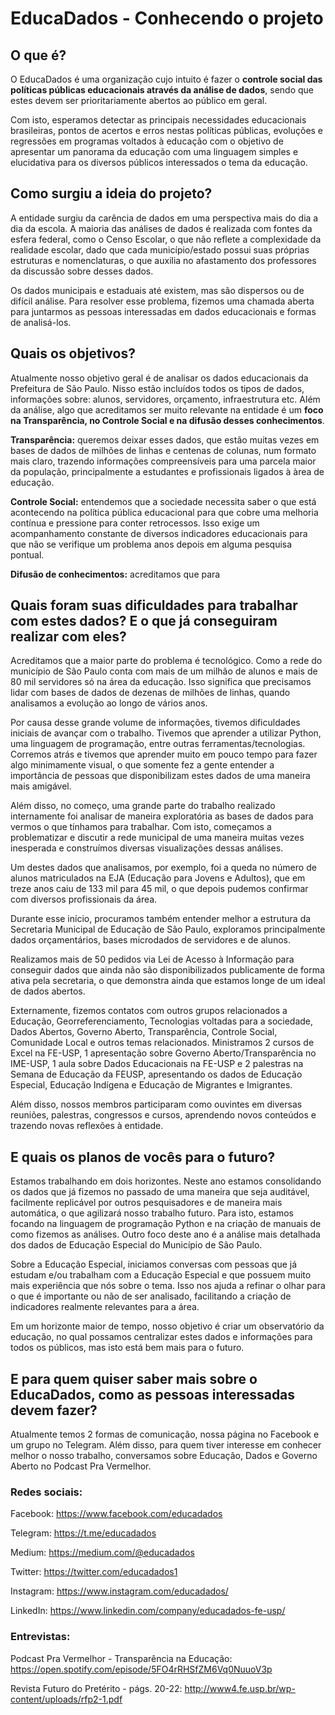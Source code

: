 # EducaDados - Conhecendo o projeto

## O que é?
O EducaDados é uma organização cujo intuito é fazer o **controle social das políticas públicas educacionais através da análise de dados**, sendo que estes devem ser prioritariamente abertos ao público em geral.

Com isto, esperamos detectar as principais necessidades educacionais brasileiras, pontos de acertos e erros nestas políticas públicas, evoluções e regressões em programas voltados à educação com o objetivo de apresentar um panorama da educação com uma linguagem simples e elucidativa para os diversos públicos interessados o tema da educação.	

## Como surgiu a ideia do projeto?
A entidade surgiu da carência de dados em uma perspectiva mais do dia a dia da escola. A maioria das análises de dados é realizada com fontes da esfera federal, como o Censo Escolar, o que não reflete a complexidade da realidade escolar, dado que cada município/estado possui suas próprias estruturas e nomenclaturas, o que auxilia no afastamento dos professores da discussão sobre desses dados.

Os dados municipais e estaduais até existem, mas são dispersos ou de difícil análise. Para resolver esse problema, fizemos uma chamada aberta para juntarmos as pessoas interessadas em dados educacionais e formas de analisá-los.

## Quais os objetivos?
Atualmente nosso objetivo geral é de analisar os dados educacionais da Prefeitura de São Paulo. Nisso estão incluídos todos os tipos de dados, informações sobre: alunos, servidores, orçamento, infraestrutura etc. Além da análise, algo que acreditamos ser muito relevante na entidade é um **foco na Transparência, no Controle Social e na difusão desses conhecimentos**.
 
**Transparência:** queremos deixar esses dados, que estão muitas vezes em bases de dados de milhões de linhas e centenas de colunas, num formato mais claro, trazendo informações compreensíveis para uma parcela maior da população, principalmente a estudantes e profissionais ligados à àrea de educação.

**Controle Social:** entendemos que a sociedade necessita saber o que está acontecendo na política pública educacional para que cobre uma melhoria contínua e pressione para conter retrocessos. Isso exige um acompanhamento constante de diversos indicadores educacionais para que não se verifique um problema anos depois em alguma pesquisa pontual.

**Difusão de conhecimentos:** acreditamos que para 

## Quais foram suas dificuldades para trabalhar com estes dados? E o que já conseguiram realizar com eles?
Acreditamos que a maior parte do problema é tecnológico. Como a rede do município de São Paulo conta com mais de um milhão de alunos e mais de 80 mil servidores só na área da educação. Isso significa que precisamos lidar com bases de dados de dezenas de milhões de linhas, quando analisamos a evolução ao longo de vários anos.

Por causa desse grande volume de informações, tivemos dificuldades iniciais de avançar com o trabalho. Tivemos que aprender a utilizar Python, uma linguagem de programação, entre outras ferramentas/tecnologias. Corremos atrás e tivemos que aprender muito em pouco tempo para fazer algo minimamente visual, o que somente fez a gente entender a importância de pessoas que disponibilizam estes dados de uma maneira mais amigável.

Além disso, no começo, uma grande parte do trabalho realizado internamente foi analisar de maneira exploratória as bases de dados para vermos o que tínhamos para trabalhar. Com isto, começamos a problematizar e discutir a rede municipal de uma maneira muitas vezes inesperada e construímos diversas visualizações dessas análises. 

Um destes dados que analisamos, por exemplo, foi a queda no número de alunos matriculados na EJA (Educação para Jovens e Adultos), que em treze anos caiu de 133 mil para 45 mil, o que depois pudemos confirmar com diversos profissionais da área.

Durante esse início, procuramos também entender melhor a estrutura da Secretaria Municipal de Educação de São Paulo, exploramos principalmente dados orçamentários, bases microdados de servidores e de alunos.

Realizamos mais de 50 pedidos via Lei de Acesso à Informação para conseguir dados que ainda não são disponibilizados publicamente de forma ativa pela secretaria, o que demonstra ainda que estamos longe de um ideal de dados abertos.

Externamente, fizemos contatos com outros grupos relacionados a Educação, Georreferenciamento, Tecnologias voltadas para a sociedade, Dados Abertos, Governo Aberto, Transparência, Controle Social, Comunidade Local e outros temas relacionados.
Ministramos 2 cursos de Excel na FE-USP, 1 apresentação sobre Governo Aberto/Transparência no IME-USP, 1 aula sobre Dados Educacionais na FE-USP e 2 palestras na Semana de Educação da FEUSP, apresentando os dados de Educação Especial, Educação Indígena e Educação de Migrantes e Imigrantes. 

Além disso, nossos membros participaram como ouvintes em diversas reuniões, palestras, congressos e cursos, aprendendo novos conteúdos e trazendo novas reflexões à entidade.

## E quais os planos de vocês para o futuro?
Estamos trabalhando em dois horizontes. Neste ano estamos consolidando os dados que já fizemos no passado de uma maneira que seja auditável, facilmente replicável por outros pesquisadores e de maneira mais automática, o que agilizará nosso trabalho futuro. Para isto, estamos focando na linguagem de programação Python e na criação de manuais de como fizemos as análises. Outro foco deste ano é a análise mais detalhada dos dados de Educação Especial do Município de São Paulo.

Sobre a Educação Especial, iniciamos conversas com pessoas que já estudam e/ou trabalham com a Educação Especial e que possuem muito mais experiência que nós sobre o tema. Isso nos ajuda a refinar o olhar para o que é importante ou não de ser analisado, facilitando a criação de indicadores realmente relevantes para a área.

Em um horizonte maior de tempo, nosso objetivo é criar um observatório da educação, no qual possamos centralizar estes dados e informações para todos os públicos, mas isto está bem mais para o futuro.

## E para quem quiser saber mais sobre o EducaDados, como as pessoas interessadas devem fazer?
Atualmente temos 2 formas de comunicação, nossa página no Facebook e um grupo no Telegram. Além disso, para quem tiver interesse em conhecer melhor o nosso trabalho, conversamos sobre Educação, Dados e Governo Aberto no Podcast Pra Vermelhor.

### Redes sociais:
Facebook: https://www.facebook.com/educadados

Telegram: https://t.me/educadados

Medium: https://medium.com/@educadados

Twitter: https://twitter.com/educadados1

Instagram: https://www.instagram.com/educadados/

LinkedIn: https://www.linkedin.com/company/educadados-fe-usp/

### Entrevistas:
Podcast Pra Vermelhor - Transparência na Educação: https://open.spotify.com/episode/5FO4rRHSfZM6Vq0NuuoV3p

Revista Futuro do Pretérito - págs. 20-22: http://www4.fe.usp.br/wp-content/uploads/rfp2-1.pdf
